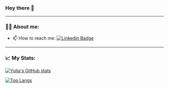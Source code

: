 ### Hey there 👋
---
### :woman_technologist:  About me:
- 📫 How to reach me: [![Linkedin Badge](https://img.shields.io/badge/-LinkedIn-blue?style=flat&logo=Linkedin&logoColor=white)](https://www.linkedin.com/in/yulia-pechorina/)
 
---

### :chart_with_upwards_trend: My Stats:
[![Yulia's GitHub stats](https://github-readme-stats.vercel.app/api?username=uoa-ypec413&show_icons=true&theme=radical)](https://github.com/anuraghazra/github-readme-stats)

[![Top Langs](https://github-readme-stats.vercel.app/api/top-langs/?username=uoa-ypec413&layout=compact&theme=radical)](https://github.com/anuraghazra/github-readme-stats)
